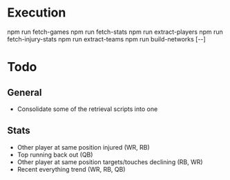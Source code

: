 # Execution

npm run fetch-games
npm run fetch-stats
npm run extract-players
npm run fetch-injury-stats
npm run extract-teams
npm run build-networks [--]

# Todo

## General

* Consolidate some of the retrieval scripts into one

## Stats

* Other player at same position injured (WR, RB)
* Top running back out (QB)
* Other player at same position targets/touches declining (RB, WR)
* Recent everything trend (WR, RB, QB)